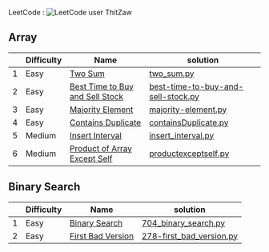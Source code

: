 LeetCode : ![LeetCode user ThitZaw](https://img.shields.io/badge/dynamic/json?style=social&labelColor=black&color=%23ffa116&label=Solved&query=solved&url=https%3A%2F%2Fleetcode-badge.vercel.app%2Fapi%2Fusers%2FThitZaw&logo=leetcode&logoColor=yellow)


## Array

|   | Difficulty   |Name                                           |  solution
| ----------- | ----------- | ----------- | ----------- |
|  1 | Easy         | [Two Sum](https://leetcode.com/problems/two-sum/)     | [two_sum.py](https://github.com/ThitZaw/problem_solving/blob/grind_75/grind_75/Array/two_sum.py)
|  2 | Easy         | [Best Time to Buy and Sell Stock](https://leetcode.com/problems/best-time-to-buy-and-sell-stock)                             | [best-time-to-buy-and-sell-stock.py](https://github.com/ThitZaw/problem_solving/blob/grind_75/grind_75/Array/best-time-to-buy-and-sell-stock.py)
|  3 | Easy         | [Majority Element](https://leetcode.com/problems/majority-element/)                             | [majority-element.py](https://github.com/ThitZaw/problem_solving/blob/grind_75/grind_75/Array/majority-element.py)
|  4 | Easy         | [Contains Duplicate](https://leetcode.com/problems/contains-duplicate/description/)                             | [containsDuplicate.py](https://github.com/ThitZaw/problem_solving/blob/grind_75/grind_75/Array/containsDuplicate.py)
|  5 | Medium         | [Insert Interval](https://leetcode.com/problems/insert-interval/)                             | [insert_interval.py](https://github.com/ThitZaw/problem_solving/blob/grind_75/grind_75/Array/insert_interval.py)
|  6 | Medium         | [Product of Array Except Self](https://leetcode.com/problems/product-of-array-except-self/description/)                             | [productexceptself.py](https://github.com/ThitZaw/problem_solving/blob/grind_75/grind_75/Array/productexceptself.py)

## Binary Search

|   | Difficulty   |Name                                           |  solution
| ----------- | ----------- | ----------- | ----------- |
|  1 | Easy         | [Binary Search](https://leetcode.com/problems/binary-search/)     | [704_binary_search.py](https://github.com/ThitZaw/problem_solving/blob/grind_75/binary_search/704_binary_search.py)
|  2 | Easy         | [First Bad Version](https://leetcode.com/problems/first-bad-version/description/)     | [278-first_bad_version.py](https://github.com/ThitZaw/problem_solving/blob/grind_75/binary_search/278-first_bad_version.py)